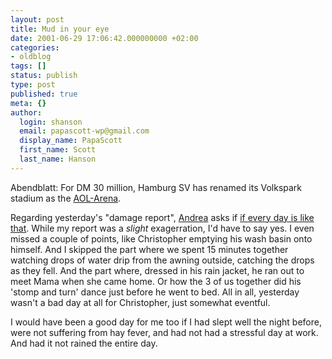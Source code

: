 ```yaml
---
layout: post
title: Mud in your eye
date: 2001-06-29 17:06:42.000000000 +02:00
categories:
- oldblog
tags: []
status: publish
type: post
published: true
meta: {}
author:
  login: shanson
  email: papascott-wp@gmail.com
  display_name: PapaScott
  first_name: Scott
  last_name: Hanson
---
```

<p>Abendblatt: For DM 30 million, Hamburg SV has renamed its Volkspark stadium as the <a href="http://www.abendblatt.de/contents/ha/news/sport/html/300601/01HSV301.HTM">AOL-Arena</a>.</p>
<p>Regarding yesterday's "damage report", <a href="http://andrea.editthispage.com">Andrea</a> asks if <a href="http://shanson.editthispage.com/discuss/msgReader$647">if every day is like that</a>. While my report was a <i>slight</i> exagerration, I'd have to say yes. I even missed a couple of points, like Christopher emptying his wash basin onto himself. And I skipped the part where we spent 15 minutes together watching drops of water drip from the awning outside, catching the drops as they fell. And the part where, dressed in his rain jacket, he ran out to meet Mama when she came home. Or how the 3 of us together did his 'stomp and turn' dance just before he went to bed. All in all, yesterday wasn't a bad day at all for Christopher, just somewhat eventful.</p>
<p>I would have been a good day for me too if I had slept well the night before, were not suffering from hay fever, and had not had a stressful day at work.<br />
And had it not rained the entire day.</p>

